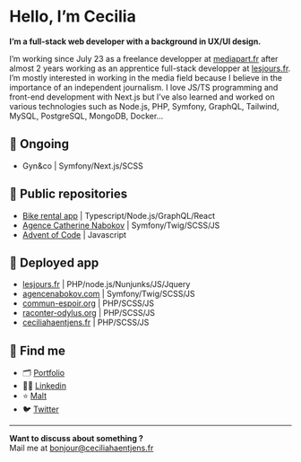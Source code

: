 # Hello, I’m Cecilia

**I’m a full-stack web developer with a background in UX/UI design.**

I’m working since July 23 as a freelance developper at [mediapart.fr](https://www.mediapart.fr/) after almost 2 years working as an apprentice full-stack developper at [lesjours.fr](https://lesjours.fr). I’m mostly interested in working in the media field because I believe in the importance of an independent journalism. I love JS/TS programming and front-end development with Next.js but I’ve also learned and worked on various technologies such as Node.js, PHP, Symfony, GraphQL, Tailwind, MySQL, PostgreSQL, MongoDB, Docker…

## 🔨 Ongoing

- Gyn&co | Symfony/Next.js/SCSS

## 🎈 Public repositories

- [Bike rental app](https://github.com/ceciliahaentjens/bike-rental) | Typescript/Node.js/GraphQL/React
- [Agence Catherine Nabokov](https://github.com/ceciliahaentjens/agence-nabokov) | Symfony/Twig/SCSS/JS
- [Advent of Code](https://github.com/ceciliahaentjens/advent-of-code) | Javascript

## 🚀 Deployed app

- [lesjours.fr](https://lesjours.fr) | PHP/node.js/Nunjunks/JS/Jquery
- [agencenabokov.com](https://agencenabokov.com/) | Symfony/Twig/SCSS/JS
- [commun-espoir.org](http://commun-espoir.org/) | PHP/SCSS/JS
- [raconter-odylus.org](https://raconter-odylus.org/) | PHP/SCSS/JS
- [ceciliahaentjens.fr](https://ceciliahaentjens.fr/) | PHP/SCSS/JS

## 💌 Find me

- 🗂 [Portfolio](https://ceciliahaentjens.fr)
- 👩‍💻 [Linkedin](https://www.linkedin.com/in/cecilia-haentjens)
- ⭐️ [Malt](https://www.malt.fr/profile/ceciliahaentjens)
- 🐦 [Twitter](https://twitter.com/ceciliahntjens)

---

**Want to discuss about something ?**<br>
Mail me at [bonjour@ceciliahaentjens.fr](mailto:bonjour@ceciliahaentjens.fr)
